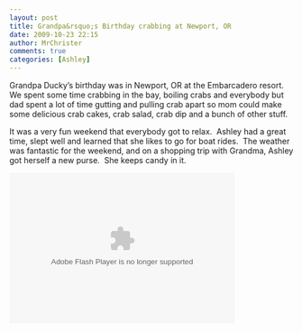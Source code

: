 ```yaml
---
layout: post
title: Grandpa&rsquo;s Birthday crabbing at Newport, OR
date: 2009-10-23 22:15
author: MrChrister
comments: true
categories: [Ashley]
---
```

<p>Grandpa Ducky’s birthday was in Newport, OR at the Embarcadero resort.  We spent some time crabbing in the bay, boiling crabs and everybody but dad spent a lot of time gutting and pulling crab apart so mom could make some delicious crab cakes, crab salad, crab dip and a bunch of other stuff.</p>  <p>It was a very fun weekend that everybody got to relax.  Ashley had a great time, slept well and learned that she likes to go for boat rides.  The weather was fantastic for the weekend, and on a shopping trip with Grandma, Ashley got herself a new purse.  She keeps candy in it.</p>  <p><embed type="application/x-shockwave-flash" src="http://picasaweb.google.com/s/c/bin/slideshow.swf" width="400" height="267" flashvars="host=picasaweb.google.com&amp;hl=en_US&amp;feat=flashalbum&amp;RGB=0x000000&amp;feed=http%3A%2F%2Fpicasaweb.google.com%2Fdata%2Ffeed%2Fapi%2Fuser%2Fwyseguys%2Falbumid%2F5399364380384003601%3Falt%3Drss%26kind%3Dphoto%26authkey%3DGv1sRgCPzcwoieq5H0Kg%26hl%3Den_US" pluginspage="http://www.macromedia.com/go/getflashplayer" /></p>
